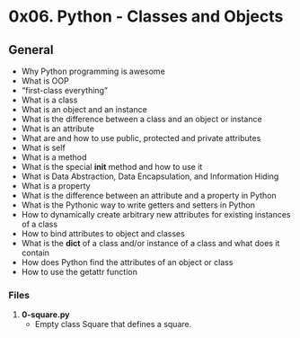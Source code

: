 # 0x06. Python - Classes and Objects

## General
   - Why Python programming is awesome
   - What is OOP
   - “first-class everything”
   - What is a class
   - What is an object and an instance
   - What is the difference between a class and an object or instance
   - What is an attribute
   - What are and how to use public, protected and private attributes
   - What is self
   - What is a method
   - What is the special __init__ method and how to use it
   - What is Data Abstraction, Data Encapsulation, and Information Hiding
   - What is a property
   - What is the difference between an attribute and a property in Python
   - What is the Pythonic way to write getters and setters in Python
   - How to dynamically create arbitrary new attributes for existing instances of a class
   - How to bind attributes to object and classes
   - What is the __dict__ of a class and/or instance of a class and what does it contain
   - How does Python find the attributes of an object or class
   - How to use the getattr function

### Files

1. **0-square.py**
   - Empty class Square that defines a square.

